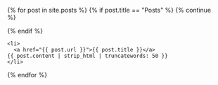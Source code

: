 <ul>
  {% for post in site.posts %}
  {% if post.title == "Posts" %}
    {% continue %}
  
  {% endif %}
  
    <li>
      <a href="{{ post.url }}">{{ post.title }}</a>
	{{ post.content | strip_html | truncatewords: 50 }} 
    </li>
  {% endfor %}
</ul>
